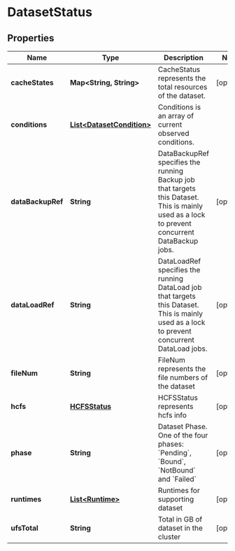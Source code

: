 
# DatasetStatus

## Properties
Name | Type | Description | Notes
------------ | ------------- | ------------- | -------------
**cacheStates** | **Map&lt;String, String&gt;** | CacheStatus represents the total resources of the dataset. |  [optional]
**conditions** | [**List&lt;DatasetCondition&gt;**](DatasetCondition.md) | Conditions is an array of current observed conditions. | 
**dataBackupRef** | **String** | DataBackupRef specifies the running Backup job that targets this Dataset. This is mainly used as a lock to prevent concurrent DataBackup jobs. |  [optional]
**dataLoadRef** | **String** | DataLoadRef specifies the running DataLoad job that targets this Dataset. This is mainly used as a lock to prevent concurrent DataLoad jobs. |  [optional]
**fileNum** | **String** | FileNum represents the file numbers of the dataset |  [optional]
**hcfs** | [**HCFSStatus**](HCFSStatus.md) | HCFSStatus represents hcfs info |  [optional]
**phase** | **String** | Dataset Phase. One of the four phases: &#x60;Pending&#x60;, &#x60;Bound&#x60;, &#x60;NotBound&#x60; and &#x60;Failed&#x60; |  [optional]
**runtimes** | [**List&lt;Runtime&gt;**](Runtime.md) | Runtimes for supporting dataset |  [optional]
**ufsTotal** | **String** | Total in GB of dataset in the cluster |  [optional]



